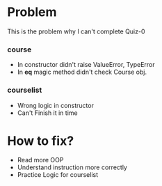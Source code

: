# Problem
This is the problem why I can't complete Quiz-0

### course
* In constructor didn't raise ValueError, TypeError
* In __eq__ magic method didn't check Course obj.
### courselist
* Wrong logic in constructor
* Can't Finish it in time

# How to fix?
* Read more OOP
* Understand instruction more correctly
* Practice Logic for courselist